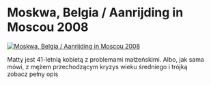 Moskwa, Belgia / Aanrijding in Moscou 2008 
=============
[![Moskwa, Belgia / Aanrijding in Moscou 2008 ](http://vidos.pl/images/player.gif)](http://vidos.pl/moskwa-belgia-aanrijding-in-moscou-2008)

 Matty jest 41-letnią kobietą z problemami małżeńskimi. Albo, jak sama mówi, z mężem przechodzącym kryzys wieku średniego i trójką zobacz pełny opis
